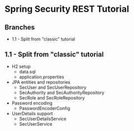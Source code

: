 # Spring Security REST Tutorial

## Branches

- 1.1 - Split from "classic" tutorial

## 1.1 - Split from "classic" tutorial

- H2 setup
	- data.sql
	- application.properties
- JPA entities and repositories
	- SecUser and SecUserRepository
	- SecAuthority and SecAuthorityRepository
	- SecRole and SecRoleRepository
- Password encoding
	- PasswordEncoderConfig
- UserDetails support
	- SecUserDetailsService
	- SecUserService
	